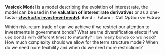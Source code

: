 **Vasicek Model** is a model describing the evolution of interest rate, the model can be used in the **valuation of interest rate derivatives** or as a one-factor **[stochastic investment model](https://en.wikipedia.org/wiki/Stochastic_investment_model)**.
Bond + Future + Call Optiion on Futrue

Which risk-return trade of can we achieve if we restrict our attention to investments in government bonds?
What are the diversification efects if we use bonds with different times to maturity?
How many bonds do we need?
How much complexity should we allow for the term structure model?
When do we need more fexibility and when do we need more restrictions?